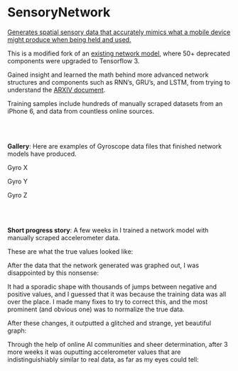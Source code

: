 # SensoryNetwork

<ins> Generates spatial sensory data that accurately mimics what a mobile device might produce when being held and used. </ins>

This is a modified fork of an [existing network model](https://github.com/nesl/sensegen), where 50+ deprecated components were upgraded to Tensorflow 3.

Gained insight and learned the math behind more advanced network structures and components such as RNN’s, GRU’s, and LSTM, from trying to understand the [ARXIV document](https://arxiv.org/abs/1701.08886).

Training samples include hundreds of manually scraped datasets from an iPhone 6, and data from countless online sources.

</br>

</br>

**Gallery**: Here are examples of Gyroscope data files that finished network models have produced.

Gyro X
<img src="https://media.discordapp.net/attachments/624971522422997042/746905995476992082/unknown.png?width=1133&height=675"
     alt=""
     style="float: left; margin-right: 10px;" />

Gyro Y
<img src="https://media.discordapp.net/attachments/624971522422997042/746906096131899433/unknown.png?width=1088&height=675"
     alt=""
     style="float: left; margin-right: 10px;" />

Gyro Z
<img src="https://media.discordapp.net/attachments/624971522422997042/746906275740123167/unknown.png?width=1152&height=675"
     alt=""
     style="float: left; margin-right: 10px;" />

</br>

</br>

**Short progress story**: A few weeks in I trained a network model with manually scraped accelerometer data.

These are what the true values looked like:
<img src="https://media.discordapp.net/attachments/717459028246266006/745927414198042684/unknown.png?width=1228&height=676"
     alt=""
     style="float: left; margin-right: 10px;" />


After the data that the network generated was graphed out, I was disappointed by this nonsense:
<img src="https://media.discordapp.net/attachments/717459028246266006/745927495584448612/unknown.png?width=1440&height=662"
     alt=""
     style="float: left; margin-right: 10px;" />


It had a sporadic shape with thousands of jumps between negative and positive values, and I guessed that it was because the training data was all over the place. I made many fixes to try to correct this, and the most prominent (and obvious one) was to normalize the true data.

After these changes, it outputted a glitched and strange, yet beautiful graph:
<img src="https://media.discordapp.net/attachments/717459028246266006/745928071466713118/unknown.png?width=1326&height=675"
     alt=""
     style="float: left; margin-right: 10px;" />


Through the help of online AI communities and sheer determination, after 3 more weeks it was ouputting accelerometer values that are indistinguishiably similar to real data, as far as my eyes could tell:
<img src="https://media.discordapp.net/attachments/624971522422997042/746904655883272352/unknown.png?width=1195&height=676"
     alt=""
     style="float: left; margin-right: 10px;" />

